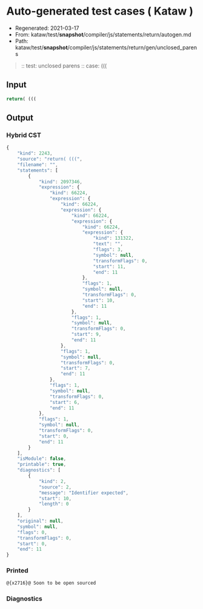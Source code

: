 # Auto-generated test cases ( Kataw )
- Regenerated: 2021-03-17
- From: kataw/test/__snapshot__/compiler/js/statements/return/autogen.md
- Path: kataw/test/__snapshot__/compiler/js/statements/return/gen/unclosed_parens
> :: test: unclosed parens
> :: case: (((
## Input

`````js
return( (((
`````

## Output

### Hybrid CST

```javascript
{
    "kind": 2243,
    "source": "return( (((",
    "filename": "",
    "statements": [
        {
            "kind": 2097346,
            "expression": {
                "kind": 66224,
                "expression": {
                    "kind": 66224,
                    "expression": {
                        "kind": 66224,
                        "expression": {
                            "kind": 66224,
                            "expression": {
                                "kind": 131322,
                                "text": "",
                                "flags": 3,
                                "symbol": null,
                                "transformFlags": 0,
                                "start": 11,
                                "end": 11
                            },
                            "flags": 1,
                            "symbol": null,
                            "transformFlags": 0,
                            "start": 10,
                            "end": 11
                        },
                        "flags": 1,
                        "symbol": null,
                        "transformFlags": 0,
                        "start": 9,
                        "end": 11
                    },
                    "flags": 1,
                    "symbol": null,
                    "transformFlags": 0,
                    "start": 7,
                    "end": 11
                },
                "flags": 1,
                "symbol": null,
                "transformFlags": 0,
                "start": 6,
                "end": 11
            },
            "flags": 1,
            "symbol": null,
            "transformFlags": 0,
            "start": 0,
            "end": 11
        }
    ],
    "isModule": false,
    "printable": true,
    "diagnostics": [
        {
            "kind": 2,
            "source": 2,
            "message": "Identifier expected",
            "start": 10,
            "length": 0
        }
    ],
    "original": null,
    "symbol": null,
    "flags": 0,
    "transformFlags": 0,
    "start": 0,
    "end": 11
}
```

### Printed

```javascript
@{x2716}@ Soon to be open sourced
```

### Diagnostics

```javascript

```


